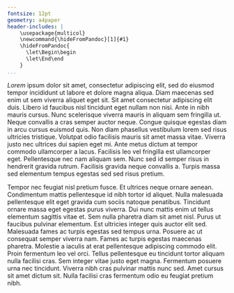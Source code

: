 ```yaml
---
fontsize: 12pt
geometry: a4paper
header-includes: |
    \usepackage{multicol}
    \newcommand{\hideFromPandoc}[1]{#1}
    \hideFromPandoc{
      \let\Begin\begin
      \let\End\end
    }
...
```


*Lorem* ipsum dolor sit amet, consectetur adipiscing elit, sed do
eiusmod tempor incididunt ut labore et dolore magna aliqua. Diam
maecenas sed enim ut sem viverra aliquet eget sit. Sit amet consectetur
adipiscing elit duis. Libero id faucibus nisl tincidunt eget nullam
non nisi. Ante in nibh mauris cursus. Nunc scelerisque viverra
mauris in aliquam sem fringilla ut. Neque convallis a cras semper
auctor neque. Congue quisque egestas diam in arcu cursus euismod
quis. Non diam phasellus vestibulum lorem sed risus ultricies
tristique. Volutpat odio facilisis mauris sit amet massa vitae.
Viverra justo nec ultrices dui sapien eget mi. Ante metus dictum
at tempor commodo ullamcorper a lacus. Facilisis leo vel fringilla
est ullamcorper eget. Pellentesque nec nam aliquam sem. Nunc sed
id semper risus in hendrerit gravida rutrum. Facilisis gravida neque
convallis a. Turpis massa sed elementum tempus egestas sed sed risus
pretium.

Tempor nec feugiat nisl pretium fusce. Et ultrices neque ornare
aenean. Condimentum mattis pellentesque id nibh tortor id aliquet.
Nulla malesuada pellentesque elit eget gravida cum sociis natoque
penatibus. Tincidunt ornare massa eget egestas purus viverra. Dui
nunc mattis enim ut tellus elementum sagittis vitae et. Sem nulla
pharetra diam sit amet nisl. Purus ut faucibus pulvinar elementum.
Est ultricies integer quis auctor elit sed. Malesuada fames ac
turpis egestas sed tempus urna. Posuere ac ut consequat semper
viverra nam. Fames ac turpis egestas maecenas pharetra. Molestie a
iaculis at erat pellentesque adipiscing commodo elit. Proin fermentum
leo vel orci. Tellus pellentesque eu tincidunt tortor aliquam nulla
facilisi cras. Sem integer vitae justo eget magna. Fermentum posuere
urna nec tincidunt. Viverra nibh cras pulvinar mattis nunc sed.
Amet cursus sit amet dictum sit. Nulla facilisi cras fermentum odio
eu feugiat pretium nibh.

